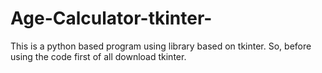 # Age-Calculator-tkinter-
This is a python based program using library based on tkinter. So, before using the code first of all download tkinter.
